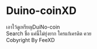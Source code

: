 # Duino-coinXD
เอาใว้ดูเหรียญDuiNo-coin 
<br>
Search ชื่อ แค่นี้ไม่ยุ่งยาก ใครแก้เครดิต ควย
<br>
Cobyright By FeeXD

